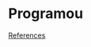 # Programou
[References](https://docs.github.com/en/communities/setting-up-your-project-for-healthy-contributions/creating-a-default-community-health-file)
